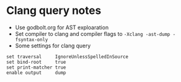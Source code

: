 # Clang query notes

* Use godbolt.org for AST exploaration
* Set compiler to clang and compiler flags to `-Xclang -ast-dump -fsyntax-only`
* Some settings for clang query
```
set traversal     IgnoreUnlessSpelledInSource
set bind-root     true
set print-matcher true
enable output     dump

```
